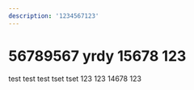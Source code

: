 ```yaml
---
description: '1234567123' 
---
```


# 56789567 yrdy 15678 123

test test test tset tset 123 123    14678 123

